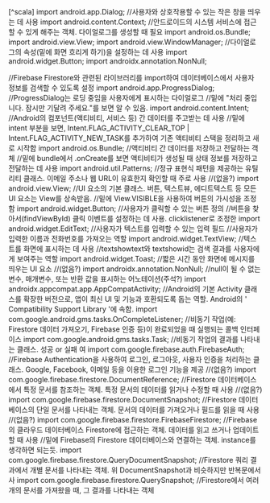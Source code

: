 [^scala]
import android.app.Dialog; //사용자와 상호작용할 수 있는 작은 창을 띄우는 데 사용
import android.content.Context; //안드로이드의 시스템 서비스에 접근할 수 있게 해주는 객체. 다이얼로그를 생성할 때 필요
import android.os.Bundle;
import android.view.View;
import android.view.WindowManager; //다이얼로그의 속성(밑에 화면 흐리게 하기)을 설정하는 데 사용
import android.widget.Button;
import androidx.annotation.NonNull;

//Firebase Firestore와 관련된 라이브러리를 import하여 데이터베이스에서 사용자 정보를 검색할 수 있도록 설정
import android.app.ProgressDialog; //ProgressDialog는 로딩 중임을 사용자에게 표시하는 다이얼로그
//밑에 "처리 중입니다. 잠시만 기달려 주세요."를 보면 알 수 있음.
import android.content.Intent; //Android의 컴포넌트(액티비티, 서비스 등) 간 데이터를 주고받는 데 사용
//밑에 intent 부분을 보면, Intent.FLAG_ACTIVITY_CLEAR_TOP | Intent.FLAG_ACTIVITY_NEW_TASK를 추가하여 기존 액티비티 스택을 정리하고 새로 시작함
import android.os.Bundle; //액티비티 간 데이터를 저장하고 전달하는 객체
//밑에 bundle에서 .onCreate를 보면 액티비티가 생성될 때 상태 정보를 저장하고 전달하는 데 사용
import android.util.Patterns; //정규 표현식 패턴을 제공하는 유틸리티 클래스. 이메일 주소나 웹 URL이 유효한지 확인할 때 주로 사용
//(없을?)
import android.view.View; //UI 요소의 기본 클래스. 버튼, 텍스트뷰, 에디트텍스트 등 모든 UI 요소는 View를 상속받음.
//밑에 View.VISIBLE을 사용하여 버튼의 가시성을 조정함
import android.widget.Button; //사용자가 클릭할 수 있는 버튼 정의
//버튼을 찾아서(findViewById) 클릭 이벤트를 설정하는 데 사용. clicklistener로 조정한
import android.widget.EditText; //사용자가 텍스트를 입력할 수 있는 입력 필드
//사용자가 입력한 이름과 전화번호를 가져오는 역할
import android.widget.TextView; //텍스트를 화면에 표시하는 데 사용
//textshowtext와 textshowid는 검색 결과를 사용자에게 보여주는 역할
import android.widget.Toast; //짧은 시간 동안 화면에 메시지를 띄우는 UI 요소
//(없음?)
import androidx.annotation.NonNull; //null이 될 수 없는 변수, 매개변수, 또는 반환 값을 표시하는 어노테이션(주석?)
import androidx.appcompat.app.AppCompatActivity; //Android의 기본 Activity 클래스를 확장한 버전으로, 앱이 최신 UI 및 기능과 호환되도록 돕는 역할. Android의 ' Compatibility Support Library '에 속함.
import com.google.android.gms.tasks.OnCompleteListener; //비동기 작업(예: Firestore 데이터 가져오기, Firebase 인증 등)이 완료되었을 때 실행되는 콜백 인터페이스
import com.google.android.gms.tasks.Task; //비동기 작업의 결과를 나타내는 클래스. 성공 or 실패 여
import com.google.firebase.auth.FirebaseAuth; //Firebase Authentication을 사용하여 로그인, 로그아웃, 사용자 인증을 처리하는 클래스. Google, Facebook, 이메일 등을 이용한 로그인 기능을 제공
//(없음?)
import com.google.firebase.firestore.DocumentReference; //Firestore 데이터베이스에서 특정 문서를 참조하는 객체. 특정 문서의 데이터를 읽거나 수정할 때 사용
//(없음?)
import com.google.firebase.firestore.DocumentSnapshot; //Firestore 데이터베이스의 단일 문서를 나타내는 객체. 문서의 데이터를 가져오거나 필드를 읽을 때 사용
//(없음?)
import com.google.firebase.firestore.FirebaseFirestore; //Firebase의 클라우드 데이터베이스 Firestore에 접근하는 객체. 데이터를 읽고 쓰거나 업데이트할 때 사용
//밑에 Firebase의 Firestore 데이터베이스와 연결하는 객체. instance를 생각하면 되는듯.
import com.google.firebase.firestore.QueryDocumentSnapshot; //Firestore 쿼리 결과에서 개별 문서를 나타내는 객체. 위 DocumentSnapshot과 비슷하지만 반복문에서 사
import com.google.firebase.firestore.QuerySnapshot; //Firestore에서 여러 개의 문서를 가져왔을 때, 그 결과를 나타내는 객체
